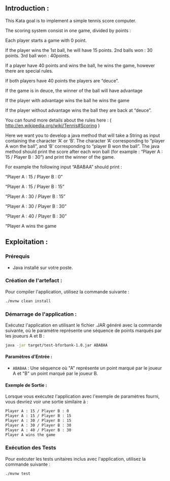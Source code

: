 ## Introduction : 

This Kata goal is to implement a simple tennis score computer.

The scoring system consist in one game, divided by points :

Each player starts a game with 0 point.

If the player wins the 1st ball, he will have 15 points. 2nd balls won : 30 points. 3rd ball won : 40points.

If a player have 40 points and wins the ball, he wins the game, however there are special rules.

If both players have 40 points the players are “deuce”.

If the game is in deuce, the winner of the ball will have advantage

If the player with advantage wins the ball he wins the game

If the player without advantage wins the ball they are back at “deuce”.



You can found more details about the rules here : ( http://en.wikipedia.org/wiki/Tennis#Scoring )



Here we want you to develop a java method that will take a String as input containing the character ‘A’ or ‘B’. The character ‘A’ corresponding to “player A won the ball”, and ‘B’ corresponding to “player B won the ball”. The java method should print the score after each won ball (for example : “Player A : 15 / Player B : 30”) and print the winner of the game.



For example the following input “ABABAA” should print :

“Player A : 15 / Player B : 0”

“Player A : 15 / Player B : 15”

“Player A : 30 / Player B : 15”

“Player A : 30 / Player B : 30”

“Player A : 40 / Player B : 30”

“Player A wins the game

## Exploitation :

### Prérequis

- Java installé sur votre poste.

### Création de l'artefact :

Pour compiler l'application, utilisez la commande suivante :

```bash
./mvnw clean install
```
### Démarrage de l'application :

Exécutez l'application en utilisant le fichier .JAR généré avec la commande suivante, où le paramètre représente une séquence de points marqués par les joueurs A et B :

```bash
java -jar target/test-bforbank-1.0.jar ABABAA
```

#### Paramètres d'Entrée : 

- `ABABAA` : Une séquence où "A" représente un point marqué par le joueur A et "B" un point marqué par le joueur B.

#### Exemple de Sortie :

Lorsque vous exécutez l'application avec l'exemple de paramètres fourni, vous devriez voir une sortie similaire à :

```bash
Player A : 15 / Player B : 0
Player A : 15 / Player B : 15
Player A : 30 / Player B : 15
Player A : 30 / Player B : 30
Player A : 40 / Player B : 30
Player A wins the game
```

### Exécution des Tests
Pour exécuter les tests unitaires inclus avec l'application, utilisez la commande suivante :

```bash
./mvnw test
```

